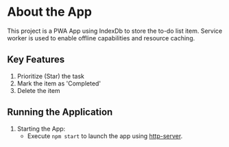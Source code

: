 # About the App

This project is a PWA App using IndexDb to store the to-do list item. Service worker is used to enable offline capabilities and resource caching.

## Key Features

1. Prioritize (Star) the task
2. Mark the item as 'Completed'
3. Delete the item

## Running the Application

1. Starting the App:
    - Execute `npm start` to launch the app using [http-server](https://github.com/http-party/http-server#readme).
